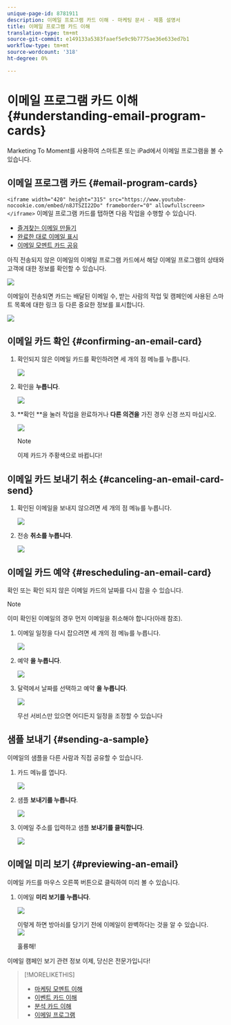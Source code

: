 ```yaml
---
unique-page-id: 8781911
description: 이메일 프로그램 카드 이해 - 마케팅 문서 - 제품 설명서
title: 이메일 프로그램 카드 이해
translation-type: tm+mt
source-git-commit: e149133a5383faaef5e9c9b7775ae36e633ed7b1
workflow-type: tm+mt
source-wordcount: '318'
ht-degree: 0%

---
```



# 이메일 프로그램 카드 이해 {#understanding-email-program-cards}

Marketing To Moment를 사용하여 스마트폰 또는 iPad에서 이메일 프로그램을 볼 수 있습니다.

## 이메일 프로그램 카드 {#email-program-cards}

`<iframe width="420" height="315" src="https://www.youtube-nocookie.com/embed/n8JTSZI22Do" frameborder="0" allowfullscreen></iframe>` 이메일 프로그램 카드를 탭하면 다음 작업을 수행할 수 있습니다.

* [즐겨찾는 이메일 만들기](../../../../../product-docs/core-marketo-concepts/mobile-apps/marketo-moments/working-with-moments/creating-a-favorite.md)
* [완료한 대로 이메일 표시](../../../../../product-docs/core-marketo-concepts/mobile-apps/marketo-moments/working-with-moments/marking-it-done.md)
* [이메일 모멘트 카드 공유](../../../../../product-docs/core-marketo-concepts/mobile-apps/marketo-moments/working-with-moments/sharing-a-moment.md)

아직 전송되지 않은 이메일의 이메일 프로그램 카드에서 해당 이메일 프로그램의 상태와 고객에 대한 정보를 확인할 수 있습니다.

![](assets/image2015-7-2-9-3a33-3a47.png)

이메일이 전송되면 카드는 배달된 이메일 수, 받는 사람의 작업 및 캠페인에 사용된 스마트 목록에 대한 링크 등 다른 중요한 정보를 표시합니다.

![](assets/image2015-9-25-10-3a5-3a29.png)

## 이메일 카드 확인 {#confirming-an-email-card}

1. 확인되지 않은 이메일 카드를 확인하려면 세 개의 점 메뉴를 누릅니다.

   ![](assets/image2015-7-16-17-3a6-3a16.png)

1. 확인을 **누릅니다**.

   ![](assets/image2015-7-16-17-3a8-3a34.png)

1. **확인 **을 눌러 작업을 완료하거나 **다른 의견을** 가진 경우 신경 쓰지 마십시오.

   ![](assets/image2015-7-16-17-3a12-3a18.png)

   >[!NOTE]
   >
   >이제 카드가 주황색으로 바뀝니다!

## 이메일 카드 보내기 취소 {#canceling-an-email-card-send}

1. 확인된 이메일을 보내지 않으려면 세 개의 점 메뉴를 누릅니다.

   ![](assets/image2015-7-17-9-3a50-3a49.png)

1. 전송 **취소를 누릅니다**.

   ![](assets/image2015-7-17-9-3a52-3a54.png)

## 이메일 카드 예약 {#rescheduling-an-email-card}

확인 또는 확인 되지 않은 이메일 카드의 날짜를 다시 잡을 수 있습니다.

>[!NOTE]
>
>이미 확인된 이메일의 경우 먼저 이메일을 취소해야 합니다(아래 참조).

1. 이메일 일정을 다시 잡으려면 세 개의 점 메뉴를 누릅니다.

   ![](assets/image2015-7-17-9-3a58-3a44.png)

1. 예약 **을 누릅니다**.

   ![](assets/image2015-7-17-10-3a0-3a32.png)

1. 달력에서 날짜를 선택하고 예약 **을 누릅니다**.

   ![](assets/image2015-7-17-10-3a5-3a55.png)

   무선 서비스만 있으면 어디든지 일정을 조정할 수 있습니다

## 샘플 보내기 {#sending-a-sample}

이메일의 샘플을 다른 사람과 직접 공유할 수 있습니다.

1. 카드 메뉴를 엽니다.

   ![](assets/image2015-7-14-16-3a44-3a7.png)

1. 샘플 **보내기를 누릅니다**.

   ![](assets/image2015-7-14-16-3a40-3a54.png)

1. 이메일 주소를 입력하고 샘플 **보내기를 클릭합니다**.

   ![](assets/image2015-7-14-17-3a2-3a32.png)

## 이메일 미리 보기 {#previewing-an-email}

이메일 카드를 마우스 오른쪽 버튼으로 클릭하여 미리 볼 수 있습니다.

1. 이메일 **미리 보기를 누릅니다**.

   ![](assets/image2015-7-14-16-3a42-3a21.png)

   이렇게 하면 방아쇠를 당기기 전에 이메일이 완벽하다는 것을 알 수 있습니다.\
   ![](assets/image2015-6-30-11-3a15-3a22.png)

   훌륭해!

이메일 캠페인 보기 관련 정보 이제, 당신은 전문가입니다!

>[!MORELIKETHIS]
>
>* [마케팅 모멘트 이해](understanding-marketo-moments.md)
>* [이벤트 카드 이해](understanding-event-cards.md)
>* [분석 카드 이해](understanding-analytics-cards.md)
>* [이메일 프로그램](http://docs.marketo.com/display/docs/email+programs)

>




